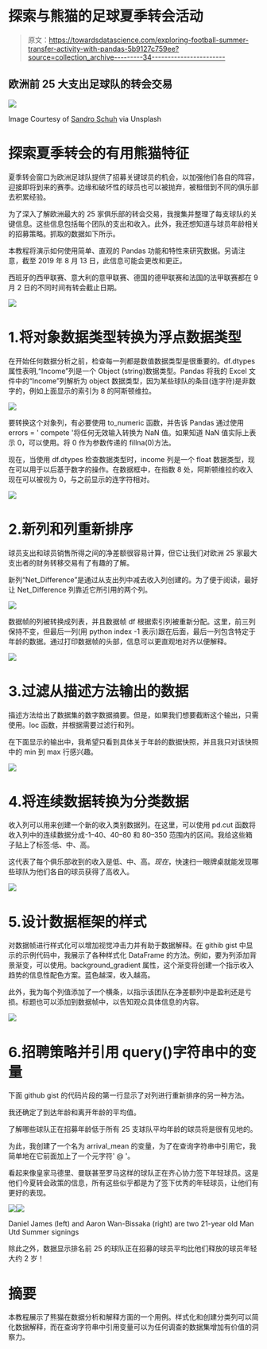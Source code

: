 # 探索与熊猫的足球夏季转会活动

> 原文：<https://towardsdatascience.com/exploring-football-summer-transfer-activity-with-pandas-5b9127c759ee?source=collection_archive---------34----------------------->

## 欧洲前 25 大支出足球队的转会交易

![](img/21f16753c1d24aa01a139edf8f73cc67.png)

Image Courtesy of [Sandro Schuh](https://unsplash.com/@schuh) via Unsplash

# 探索夏季转会的有用熊猫特征

夏季转会窗口为欧洲足球队提供了招募关键球员的机会，以加强他们各自的阵容，迎接即将到来的赛季。边缘和破坏性的球员也可以被抛弃，被租借到不同的俱乐部去积累经验。

为了深入了解欧洲最大的 25 家俱乐部的转会交易，我搜集并整理了每支球队的关键信息。这些信息包括每个团队的支出和收入。此外，我还想知道与球员年龄相关的招募策略。抓取的数据如下所示。

本教程将演示如何使用简单、直观的 Pandas 功能和特性来研究数据。另请注意，截至 2019 年 8 月 13 日，此信息可能会更改和更正。

西班牙的西甲联赛、意大利的意甲联赛、德国的德甲联赛和法国的法甲联赛都在 9 月 2 日的不同时间有转会截止日期。

![](img/0c3866acf6877f164c8209bef94b8f27.png)

# 1.将对象数据类型转换为浮点数据类型

在开始任何数据分析之前，检查每一列都是数值数据类型是很重要的。df.dtypes 属性表明,“Income”列是一个 Object (string)数据类型。Pandas 将我的 Excel 文件中的“Income”列解析为 object 数据类型，因为某些球队的条目(连字符)是非数字的，例如上面显示的索引为 8 的阿斯顿维拉。

![](img/f180c04a1698f8eced39ba988dcc9dcf.png)

要转换这个对象列，有必要使用 to_numeric 函数，并告诉 Pandas 通过使用 errors = ' compete '将任何无效输入转换为 NaN 值。如果知道 NaN 值实际上表示 0，可以使用。将 0 作为参数传递的 fillna(0)方法。

现在，当使用 df.dtypes 检查数据类型时，income 列是一个 float 数据类型，现在可以用于以后基于数字的操作。在数据框中，在指数 8 处，阿斯顿维拉的收入现在可以被视为 0，与之前显示的连字符相对。

![](img/6f3ef7a510662fa2bccf1697f123bf01.png)

# 2.新列和列重新排序

球员支出和球员销售所得之间的净差额很容易计算，但它让我们对欧洲 25 家最大支出者的财务转移交易有了有趣的了解。

新列“Net_Difference”是通过从支出列中减去收入列创建的。为了便于阅读，最好让 Net_Difference 列靠近它所引用的两个列。

![](img/ae3db04e889e12a3de9e71c95a5d8730.png)

数据帧的列被转换成列表，并且数据帧 df 根据索引列被重新分配。这里，前三列保持不变，但最后一列(用 python index -1 表示)跟在后面，最后一列包含特定于年龄的数据。通过打印数据帧的头部，信息可以更直观地对齐以便解释。

![](img/d15a349279709ff6a35fa75cf2236d40.png)

# 3.过滤从描述方法输出的数据

描述方法给出了数据集的数字数据摘要。但是，如果我们想要截断这个输出，只需使用。loc 函数，并根据需要过滤行和列。

在下面显示的输出中，我希望只看到具体关于年龄的数据快照，并且我只对该快照中的 min 到 max 行感兴趣。

![](img/0a87ca9f5e89cad1f18699797433faab.png)

# 4.将连续数据转换为分类数据

收入列可以用来创建一个新的收入类别数据列。在这里，可以使用 pd.cut 函数将收入列中的连续数据分成-1–40、40–80 和 80–350 范围内的区间。我给这些箱子贴上了标签:低、中、高。

这代表了每个俱乐部收到的收入是低、中、高。*现在*，快速扫一眼牌桌就能发现哪些球队为他们各自的球员获得了高收入。

![](img/f01939dc0fee3cac7ce63e0872c8cf4e.png)

# 5.设计数据框架的样式

对数据帧进行样式化可以增加视觉冲击力并有助于数据解释。在 githib gist 中显示的示例代码中，我展示了各种样式化 DataFrame 的方法。例如，要为列添加背景渐变，可以使用。background_gradient 属性，这个渐变将创建一个指示收入趋势的信息性配色方案。蓝色越深，收入越高。

此外，我为每个列值添加了一个横条，以指示该团队在净差额列中是盈利还是亏损。标题也可以添加到数据帧中，以告知观众具体信息的内容。

![](img/725921be106e692b7317f76223058ad5.png)

# 6.招聘策略并引用 query()字符串中的变量

下面 github gist 的代码片段的第一行显示了对列进行重新排序的另一种方法。

我还确定了到达年龄和离开年龄的平均值。

了解哪些球队正在招募年龄低于所有 25 支球队平均年龄的球员将是很有见地的。

为此，我创建了一个名为 arrival_mean 的变量，为了在查询字符串中引用它，我简单地在它前面加上了一个元字符' @ '。

看起来像皇家马德里、曼联甚至罗马这样的球队正在齐心协力签下年轻球员。这是他们今夏转会政策的信息，所有这些似乎都是为了签下优秀的年轻球员，让他们有更好的表现。

![](img/3c6647b662fd7c07094e237cb21a9810.png)![](img/588d70bf1a195aa39280f69be20bf187.png)

Daniel James (left) and Aaron Wan-Bissaka (right) are two 21-year old Man Utd Summer signings

除此之外，数据显示排名前 25 的球队正在招募的球员平均比他们释放的球员年轻大约 2 岁！

# 摘要

本教程展示了熊猫在数据分析和解释方面的一个用例。样式化和创建分类列可以简化数据解释，而在查询字符串中引用变量可以为任何调查的数据集增加有价值的洞察力。